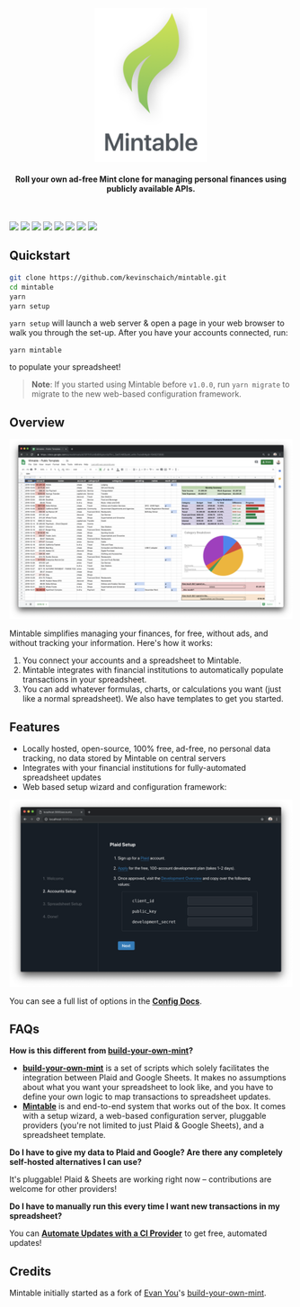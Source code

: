 <h4 align="center"><img width="200" src="./src/static/logo.png" alt="Mintable"><h4 align="center">Roll your own ad-free Mint clone for managing personal finances using publicly available APIs.</h4><br></h4>

![](https://img.shields.io/github/release/kevinschaich/mintable.svg)
![](https://img.shields.io/github/license/kevinschaich/mintable.svg)
![](https://img.shields.io/librariesio/github/kevinschaich/mintable.svg)
![](https://img.shields.io/github/languages/code-size/kevinschaich/mintable.svg)
![](https://img.shields.io/github/contributors/kevinschaich/mintable.svg)
![](https://img.shields.io/github/last-commit/kevinschaich/mintable.svg)
![](https://img.shields.io/github/issues/kevinschaich/mintable.svg)
![](https://img.shields.io/github/issues-pr/kevinschaich/mintable.svg)

## Quickstart

```bash
git clone https://github.com/kevinschaich/mintable.git
cd mintable
yarn
yarn setup
```

`yarn setup` will launch a web server & open a page in your web browser to walk you through the set-up. After you have your accounts connected, run:

```
yarn mintable
```

to populate your spreadsheet!

> **Note**: If you started using Mintable before `v1.0.0`, run `yarn migrate` to migrate to the new web-based configuration framework.

## Overview

![Mintable](./src/static/mintable.png)

Mintable simplifies managing your finances, for free, without ads, and without tracking your information. Here's how it works:

1. You connect your accounts and a spreadsheet to Mintable.
1. Mintable integrates with financial institutions to automatically populate transactions in your spreadsheet.
1. You can add whatever formulas, charts, or calculations you want (just like a normal spreadsheet). We also have templates to get you started.

## Features

- Locally hosted, open-source, 100% free, ad-free, no personal data tracking, no data stored by Mintable on central servers
- Integrates with your financial institutions for fully-automated spreadsheet updates
- Web based setup wizard and configuration framework:

![Setup Wizard](./src/static/setup.png)

You can see a full list of options in the **[Config Docs](./docs/CONFIG.md)**.

## FAQs

**How is this different from [build-your-own-mint](https://github.com/yyx990803/build-your-own-mint)?**

- **[build-your-own-mint](https://github.com/yyx990803/build-your-own-mint)** is a set of scripts which solely facilitates the integration between Plaid and Google Sheets. It makes no assumptions about what you want your spreadsheet to look like, and you have to define your own logic to map transactions to spreadsheet updates.
- **[Mintable](#)** is and end-to-end system that works out of the box. It comes with a setup wizard, a web-based configuration server, pluggable providers (you're not limited to just Plaid & Google Sheets), and a spreadsheet template.

**Do I have to give my data to Plaid and Google? Are there any completely self-hosted alternatives I can use?**

It's pluggable! Plaid & Sheets are working right now – contributions are welcome for other providers!

**Do I have to manually run this every time I want new transactions in my spreadsheet?**

You can **[Automate Updates with a CI Provider](./docs/CONFIG.md#automate-updates-with-a-ci-provider)** to get free, automated updates!

## Credits

Mintable initially started as a fork of [Evan You](https://github.com/yyx990803)'s [build-your-own-mint](https://github.com/yyx990803/build-your-own-mint).

